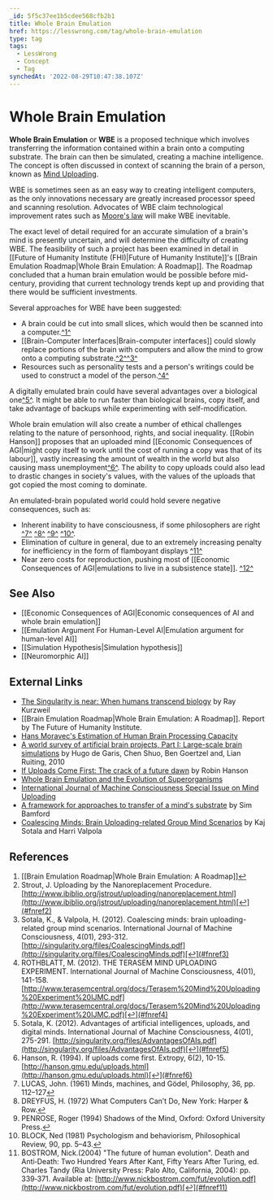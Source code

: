 ```yaml
---
_id: 5f5c37ee1b5cdee568cfb2b1
title: Whole Brain Emulation
href: https://lesswrong.com/tag/whole-brain-emulation
type: tag
tags:
  - LessWrong
  - Concept
  - Tag
synchedAt: '2022-08-29T10:47:38.107Z'
---
```

# Whole Brain Emulation

**Whole Brain Emulation** or **WBE** is a proposed technique which involves transferring the information contained within a brain onto a computing substrate. The brain can then be simulated, creating a machine intelligence. The concept is often discussed in context of scanning the brain of a person, known as [Mind Uploading](https://www.lesswrong.com/tag/mind-uploading).

WBE is sometimes seen as an easy way to creating intelligent computers, as the only innovations necessary are greatly increased processor speed and scanning resolution. Advocates of WBE claim technological improvement rates such as [Moore's law](https://wiki.lesswrong.com/wiki/Moore's_law) will make WBE inevitable.

The exact level of detail required for an accurate simulation of a brain's mind is presently uncertain, and will determine the difficulty of creating WBE. The feasibility of such a project has been examined in detail in [[Future of Humanity Institute (FHI)|Future of Humanity Institute]]'s [[Brain Emulation Roadmap|Whole Brain Emulation: A Roadmap]]. The Roadmap concluded that a human brain emulation would be possible before mid-century, providing that current technology trends kept up and providing that there would be sufficient investments.

Several approaches for WBE have been suggested:

*   A brain could be cut into small slices, which would then be scanned into a computer.[^1^](#fn1)
*   [[Brain-Computer Interfaces|Brain-computer interfaces]] could slowly replace portions of the brain with computers and allow the mind to grow onto a computing substrate.[^2^](#fn2)[^3^](#fn3)
*   Resources such as personality tests and a person's writings could be used to construct a model of the person.[^4^](#fn4)

A digitally emulated brain could have several advantages over a biological one[^5^](#fn5). It might be able to run faster than biological brains, copy itself, and take advantage of backups while experimenting with self-modification.

Whole brain emulation will also create a number of ethical challenges relating to the nature of personhood, rights, and social inequality. [[Robin Hanson]] proposes that an uploaded mind [[Economic Consequences of AGI|might copy itself to work until the cost of running a copy was that of its labour]], vastly increasing the amount of wealth in the world but also causing mass unemployment[^6^](#fn6). The ability to copy uploads could also lead to drastic changes in society's values, with the values of the uploads that got copied the most coming to dominate.

An emulated-brain populated world could hold severe negative consequences, such as:

*   Inherent inability to have consciousness, if some philosophers are right [^7^](#fn7) [^8^](#fn8) [^9^](#fn9) [^10^](#fn10).
*   Elimination of culture in general, due to an extremely increasing penalty for inefficiency in the form of flamboyant displays [^11^](#fn11)
*   Near zero costs for reproduction, pushing most of [[Economic Consequences of AGI|emulations to live in a subsistence state]]. [^12^](#fn12)

## See Also

*   [[Economic Consequences of AGI|Economic consequences of AI and whole brain emulation]]
*   [[Emulation Argument For Human-Level AI|Emulation argument for human-level AI]]
*   [[Simulation Hypothesis|Simulation hypothesis]]
*   [[Neuromorphic AI]]

## External Links

*   [The Singularity is near: When humans transcend biology](http://www.amazon.com/The-Singularity-Is-Near-Transcend/dp/0143037889/) by Ray Kurzweil
*   [[Brain Emulation Roadmap|Whole Brain Emulation: A Roadmap]]. Report by The Future of Humanity Institute.
*   [Hans Moravec's Estimation of Human Brain Processing Capacity](http://www.jetpress.org/volume1/moravec.htm)
*   [A world survey of artificial brain projects, Part I: Large-scale brain simulations](http://www.patternsinthevoid.net/blog/wp-content/uploads/2010/12/2009-A-world-survey-of-artificial-brain-projects-Part1_Large-scale-brain-simulations.pdf) by Hugo de Garis, Chen Shuo, Ben Goertzel and, Lian Ruiting, 2010
*   [If Uploads Come First: The crack of a future dawn](http://hanson.gmu.edu/uploads.html) by Robin Hanson
*   [Whole Brain Emulation and the Evolution of Superorganisms](http://intelligence.org/files/WBE-Superorgs.pdf)
*   [International Journal of Machine Consciousness Special Issue on Mind Uploading](http://wp.goertzel.org/?page_id=368)
*   [A framework for approaches to transfer of a mind's substrate](http://www.sim.me.uk/neural/JournalArticles/Bamford2012IJMC.pdf) by Sim Bamford
*   [Coalescing Minds: Brain Uploading-related Group Mind Scenarios](http://www.xuenay.net/Papers/CoalescingMinds.pdf) by Kaj Sotala and Harri Valpola

## References

1.  [[Brain Emulation Roadmap|Whole Brain Emulation: A Roadmap]][↩](#fnref1)
2.  Strout, J. Uploading by the Nanoreplacement Procedure. [http://www.ibiblio.org/jstrout/uploading/nanoreplacement.html](http://www.ibiblio.org/jstrout/uploading/nanoreplacement.html)[↩](#fnref2)
3.  Sotala, K., & Valpola, H. (2012). Coalescing minds: brain uploading-related group mind scenarios. International Journal of Machine Consciousness, 4(01), 293-312. [http://singularity.org/files/CoalescingMinds.pdf](http://singularity.org/files/CoalescingMinds.pdf)[↩](#fnref3)
4.  ROTHBLATT, M. (2012). THE TERASEM MIND UPLOADING EXPERIMENT. International Journal of Machine Consciousness, 4(01), 141-158. [http://www.terasemcentral.org/docs/Terasem%20Mind%20Uploading%20Experiment%20IJMC.pdf](http://www.terasemcentral.org/docs/Terasem%20Mind%20Uploading%20Experiment%20IJMC.pdf)[↩](#fnref4)
5.  Sotala, K. (2012). Advantages of artificial intelligences, uploads, and digital minds. International Journal of Machine Consciousness, 4(01), 275-291. [http://singularity.org/files/AdvantagesOfAIs.pdf](http://singularity.org/files/AdvantagesOfAIs.pdf)[↩](#fnref5)
6.  Hanson, R. (1994). If uploads come first. Extropy, 6(2), 10-15. [http://hanson.gmu.edu/uploads.html](http://hanson.gmu.edu/uploads.html)[↩](#fnref6)
7.  LUCAS, John. (1961) Minds, machines, and Gödel, Philosophy, 36, pp. 112–127[↩](#fnref7)
8.  DREYFUS, H. (1972) What Computers Can’t Do, New York: Harper & Row.[↩](#fnref8)
9.  PENROSE, Roger (1994) Shadows of the Mind, Oxford: Oxford University Press.[↩](#fnref9)
10.  BLOCK, Ned (1981) Psychologism and behaviorism, Philosophical Review, 90, pp. 5–43.[↩](#fnref10)
11.  BOSTROM, Nick.(2004) "The future of human evolution". Death and Anti‐Death: Two Hundred Years After Kant, Fifty Years After Turing, ed. Charles Tandy (Ria University Press: Palo Alto, California, 2004): pp. 339‐371. Available at: [http://www.nickbostrom.com/fut/evolution.pdf](http://www.nickbostrom.com/fut/evolution.pdf)[↩](#fnref11)